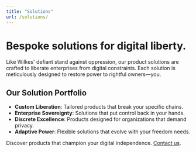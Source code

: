```yaml
---
title: "Solutions"
url: /solutions/
---
```


# Bespoke solutions for digital liberty.

Like Wilkes' defiant stand against oppression, our product solutions are crafted to liberate enterprises from digital constraints. Each solution is meticulously designed to restore power to rightful owners—you.

## Our Solution Portfolio
- **Custom Liberation**: Tailored products that break your specific chains.
- **Enterprise Sovereignty**: Solutions that put control back in your hands.
- **Discrete Excellence**: Products designed for organizations that demand privacy.
- **Adaptive Power**: Flexible solutions that evolve with your freedom needs.

Discover products that champion your digital independence. [Contact us](/).
